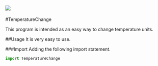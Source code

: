 ![](https://img.shields.io/badge/license-MIT-blue.svg?style=flat)
==========
#TemperatureChange

This program is intended as an easy way to change temperature units.

##Usage
It is very easy to use.

###Import
Adding the following import statement.
```python
import TemperatureChange
```
